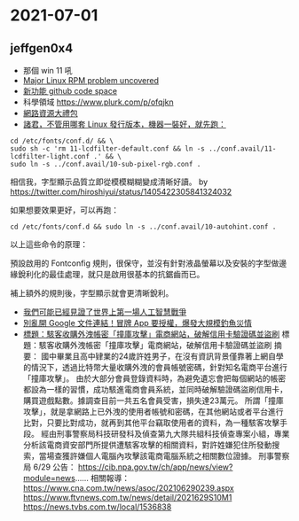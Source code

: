 # 2021-07-01

## jeffgen0x4

- 那個 win 11 吼
- [Major Linux RPM problem uncovered](https://www.zdnet.com/article/major-linux-rpm-problem-uncovered/?ftag=COS-05-10aaa0h&utm_campaign=trueAnthem%3A%20Trending%20Content&utm_medium=trueAnthem&utm_source=facebook)
- [新功能 github code space](https://github.com/features/codespaces)
- 科學領域 https://www.plurk.com/p/ofqjkn
- [網路資源大禮包](https://www.plurk.com/p/ofnz6q)
- [諸君，不管用哪套 Linux 發行版本，機器一裝好，就先跑：](https://twitter.com/hiroshiyui/status/1405422305841324032)

```
cd /etc/fonts/conf.d/ && \
sudo sh -c 'rm 11-lcdfilter-default.conf && ln -s ../conf.avail/11-lcdfilter-light.conf .' && \
sudo ln -s ../conf.avail/10-sub-pixel-rgb.conf .
```

相信我，字型顯示品質立即從模模糊糊變成清晰好讀。
by https://twitter.com/hiroshiyui/status/1405422305841324032

如果想要效果更好，可以再跑：

```
cd /etc/fonts/conf.d && sudo ln -s ../conf.avail/10-autohint.conf .
```

以上這些命令的原理：

預設啟用的 Fontconfig 規則，很保守，並沒有針對液晶螢幕以及安裝的字型做邊緣銳利化的最佳處理，就只是啟用很基本的抗鋸齒而已。

補上額外的規則後，字型顯示就會更清晰銳利。

- [我們可能已經見證了世界上第一場人工智慧戰爭](https://www.plurk.com/p/ofdy8d)
- [別亂開 Google 文件連結！冒牌 App 要授權，爆發大規模釣魚災情](https://www.inside.com.tw/article/9242-google-docs-users-hit-with-sophisticated-phishing-attack)
- [標題：駭客收購外洩帳密「撞庫攻擊」電商網站，破解信用卡驗證碼並盜刷](https://www.facebook.com/netwargame/posts/4000330596682427)
標題：駭客收購外洩帳密「撞庫攻擊」電商網站，破解信用卡驗證碼並盜刷
摘要：
國中畢業且高中肄業的24歲許姓男子，在沒有資訊背景僅靠著上網自學的情況下，透過比特幣大量收購外洩的會員帳號密碼，針對知名電商平台進行「撞庫攻擊」。
由於大部分會員登錄資料時，為避免遺忘會把每個網站的帳密都設為一樣的習慣，成功駭進電商會員系統，並同時破解驗證碼盜刷信用卡，購買遊戲點數。據調查目前一共五名會員受害，損失達23萬元。
所謂「撞庫攻擊」，就是拿網路上已外洩的使用者帳號和密碼，在其他網站或者平台進行比對，只要比對成功，就再到其他平台竊取使用者的資料，為一種駭客攻擊手段。
經由刑事警察局科技研發科及偵查第九大隊共組科技偵查專案小組，專業分析該電商資安部門所提供遭駭客攻擊的相關資料，對許姓嫌犯住所發動搜索，當場查獲許嫌個人電腦內攻擊該電商電腦系統之相關數位證據。
刑事警察局 6/29 公告：
https://cib.npa.gov.tw/ch/app/news/view?module=news......
相關報導：
https://www.cna.com.tw/news/asoc/202106290239.aspx
https://www.ftvnews.com.tw/news/detail/2021629S10M1
https://news.tvbs.com.tw/local/1536838
